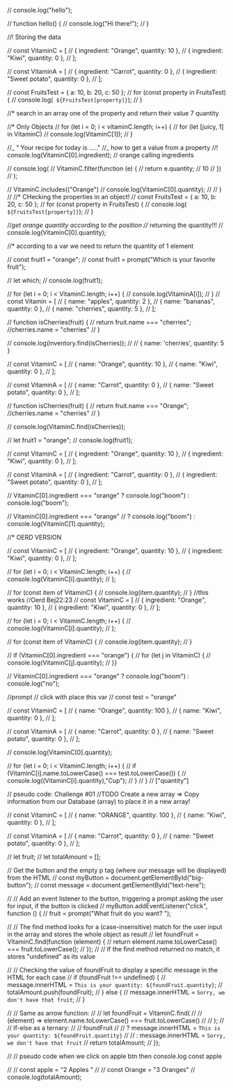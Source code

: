 <!-- *SNADBOX Tries  -->

// console.log("hello");

// function hello() {
// console.log("Hi there!");
// }

//! Storing the data

// const VitaminC = [
// { ingredient: "Orange", quantity: 10 },
// { ingredient: "Kiwi", quantity: 0 },
// ];

// const VitaminA = [
// { ingredient: "Carrot", quantity: 0 },
// { ingredient: "Sweet potato", quantity: 0 },
// ];

// const FruitsTest = { a: 10, b: 20, c: 50 };
// for (const property in FruitsTest) {
// console.log(` ${FruitsTest[property]}`);
// }

//\* search in an array one of the property and return their value 7 quantity

//\* Only Objects
// for (let i = 0; i < vitaminC.length; i++) {
// for (let [juicy, 1] in VitaminC)
// console.log(VitaminC[1]);
// }

//_ “ Your recipe for today is …..”
//_ how to get a value from a property
//! console.log(VitaminC[0].ingredient); // orange calling ingredients

// console.log(
// VitaminC.filter(function (e) {
// return e.quantity; // 10
// })
// );

// VitaminC.includes(("Orange")
// console.log(VitaminC[0].quantity);
// // )
// //\* CHecking the properties in an object!
// const FruitsTest = { a: 10, b: 20, c: 50 };
// for (const property in FruitsTest) {
// console.log(` ${FruitsTest[property]}`);
// }

//_get orange quantity according to the position
//_ returning the quantity!!!
// console.log(VitaminC[0].quantity);

//\* according to a var we need to return the quantity of 1 element

// const fruit1 = "orange";
// const fruit1 = prompt("Which is your favorite fruit");

// let which;
// console.log(fruit1);

// for (let i = 0; i < VitaminC.length; i++) {
// console.log(VitaminA[i]);
// }
// const Vitamin = [
// { name: "apples", quantity: 2 },
// { name: "bananas", quantity: 0 },
// { name: "cherries", quantity: 5 },
// ];

// function isCherries(fruit) {
// return fruit.name === "cherries"; //cherries.name = "cherries"
// }

// console.log(inventory.find(isCherries));
// // { name: 'cherries', quantity: 5 }

// const VitaminC = [
// { name: "Orange", quantity: 10 },
// { name: "Kiwi", quantity: 0 },
// ];

// const VitaminA = [
// { name: "Carrot", quantity: 0 },
// { name: "Sweet potato", quantity: 0 },
// ];

// function isCherries(fruit) {
// return fruit.name === "Orange"; //cherries.name = "cherries"
// }

// console.log(VitaminC.find(isCherries));

// let fruit1 = "orange";
// console.log(fruit1);

// const VitaminC = [
// { ingredient: "Orange", quantity: 10 },
// { ingredient: "Kiwi", quantity: 0 },
// ];

// const VitaminA = [
// { ingredient: "Carrot", quantity: 0 },
// { ingredient: "Sweet potato", quantity: 0 },
// ];

// VitaminC[0].ingredient === "orange" ? console.log("boom") : console.log("boom");

// VitaminC[0].ingredient === "orange"
// ? console.log("boom") : console.log(VitaminC[1].quantity);

//\* OERD VERSION

// const VitaminC = [
// { ingredient: "Orange", quantity: 10 },
// { ingredient: "Kiwi", quantity: 0 },
// ];

// for (let i = 0; i < VitaminC.length; i++) {
// console.log(VitaminC[i].quantity);
// };

// for (const item of VitaminC) {
// console.log(item.quantity);
// }
//this works
//Oerd Bej22:23
// const VitaminC = [
// { ingredient: "Orange", quantity: 10 },
// { ingredient: "Kiwi", quantity: 0 },
// ];

// for (let i = 0; i < VitaminC.length; i++) {
// console.log(VitaminC[i].quantity);
// };

// for (const item of VitaminC) {
// console.log(item.quantity);
// }

// if (VitaminC[0].ingredient === "orange") {
// for (let j in VitaminC) {
// console.log(VitaminC[j].quantity);
// }}

// VitaminC[0].ingredient === "orange" ? console.log("boom") : console.log("no");

//prompt
// click with place this var
// const test = "orange"

// const VitaminC = [
// { name: "Orange", quantity: 100 },
// { name: "Kiwi", quantity: 0 },
// ];

// const VitaminA = [
// { name: "Carrot", quantity: 0 },
// { name: "Sweet potato", quantity: 0 },
// ];

// console.log(VitaminC[0].quantity);

// for (let i = 0; i < VitaminC.length; i++) {
// if (VitaminC[i].name.toLowerCase() === test.toLowerCase()) {
// console.log((VitaminC[i].quantity),"Cup");
// }
// }
// ["quantity"]

// pseudo code: Challenge #01
//TODO Create a new array => Copy information from our Database (array) to place it in a new array!

// const VitaminC = [
// { name: "ORANGE", quantity: 100 },
// { name: "Kiwi", quantity: 0 },
// ];

// const VitaminA = [
// { name: "Carrot", quantity: 0 },
// { name: "Sweet potato", quantity: 0 },
// ];

<!-- *! ARNE's CODE -->

// let fruit;
// let totalAmount = [];

// Get the button and the empty p tag (where our message will be displayed) from the HTML
// const myButton = document.getElementById("big-button");
// const message = document.getElementById("text-here");

// // Add an event listener to the button, triggering a prompt asking the user for input, if the button is clicked
// myButton.addEventListener("click", function () {
// fruit = prompt("What fruit do you want? ");

// // The find method looks for a (case-insensitive) match for the user input in the array and stores the whole object as result
// let foundFruit = VitaminC.find(function (element) {
// return element.name.toLowerCase() === fruit.toLowerCase();
// });
// // If the find method returned no match, it stores "undefined" as its value

// // Checking the value of foundFruit to display a specific message in the HTML for each case
// if (foundFruit !== undefined) {
// message.innerHTML = `This is your quantity: ${foundFruit.quantity}`;
// totalAmount.push(foundFruit);
// } else {
// message.innerHTML = `Sorry, we don't have that fruit`;
// }

// // Same as arrow function:
// // let foundFruit = VitaminC.find(
// // (element) => element.name.toLowerCase() === fruit.toLowerCase()
// // );
// // If-else as a ternary:
// // foundFruit
// // ? message.innerHTML = `This is your quantity: ${foundFruit.quantity}`
// // : message.innerHTML = `Sorry, we don't have that fruit`
// return totalAmount;
// });

// // pseudo code when we click on apple btn then console.log const apple

// // const apple = "2 Apples "
// // const Orange = "3 Oranges"
// console.log(totalAmount);
